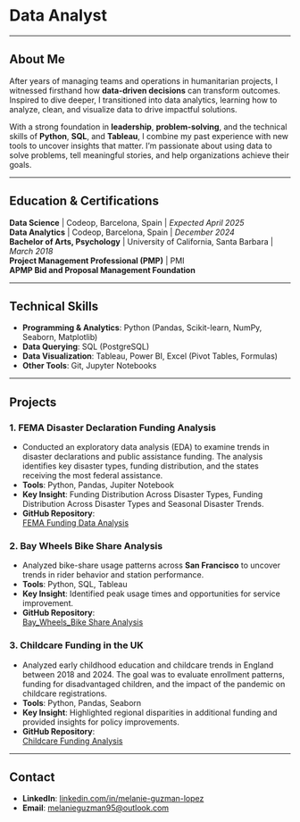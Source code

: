 # **Data Analyst**  

---

## **About Me**  
After years of managing teams and operations in humanitarian projects, I witnessed firsthand how **data-driven decisions** can transform outcomes. Inspired to dive deeper, I transitioned into data analytics, learning how to analyze, clean, and visualize data to drive impactful solutions.  

With a strong foundation in **leadership**, **problem-solving**, and the technical skills of **Python**, **SQL**, and **Tableau**, I combine my past experience with new tools to uncover insights that matter. I’m passionate about using data to solve problems, tell meaningful stories, and help organizations achieve their goals.  
 

---

## **Education & Certifications**  
 **Data Science** | Codeop, Barcelona, Spain | *Expected April 2025*  
 **Data Analytics** | Codeop, Barcelona, Spain | *December 2024*  
 **Bachelor of Arts, Psychology** | University of California, Santa Barbara | *March 2018*  
 **Project Management Professional (PMP)** | PMI  
 **APMP Bid and Proposal Management Foundation**  

---

## **Technical Skills**  
- **Programming & Analytics**: Python (Pandas, Scikit-learn, NumPy, Seaborn, Matplotlib)  
- **Data Querying**: SQL (PostgreSQL)  
- **Data Visualization**: Tableau, Power BI, Excel (Pivot Tables, Formulas)  
- **Other Tools**: Git, Jupyter Notebooks  

---

## **Projects**  
### **1. FEMA Disaster Declaration Funding Analysis**  
- Conducted an exploratory data analysis (EDA) to examine trends in disaster declarations and public assistance funding. The analysis identifies key disaster types, funding distribution, and the states receiving the most federal assistance.  
- **Tools**: Python, Pandas, Jupiter Notebook
- **Key Insight**: Funding Distribution Across Disaster Types, Funding Distribution Across Disaster Types and  Seasonal Disaster Trends.
- **GitHub Repository**:  
[FEMA Funding Data Analysis](https://nbviewer.org/github/melanieguzman95/FEMA_Funding_EDA/blob/main/notebooks/FEMA_EDA.ipynb)  

### **2. Bay Wheels Bike Share Analysis**  
- Analyzed bike-share usage patterns across **San Francisco** to uncover trends in rider behavior and station performance.  
- **Tools**: Python, SQL, Tableau  
- **Key Insight**: Identified peak usage times and opportunities for service improvement.
- **GitHub Repository**:  
  [Bay_Wheels_Bike Share Analysis](https://github.com/melanieguzman95/Bay_Wheels_EDA.git)    

### **3. Childcare Funding in the UK**  
- Analyzed early childhood education and childcare trends in England between 2018 and 2024. The goal was to evaluate enrollment patterns, funding for disadvantaged children, and the impact of the pandemic on childcare registrations.  
- **Tools**: Python, Pandas, Seaborn  
- **Key Insight**: Highlighted regional disparities in additional funding and provided insights for policy improvements.
- **GitHub Repository**:  
[Childcare Funding Analysis](https://github.com/melanieguzman95/Early_Childhood_Education.git)    

---

## **Contact**  
- **LinkedIn**: [linkedin.com/in/melanie-guzman-lopez](https://www.linkedin.com/in/melanie-guzman-lopez-2251979b)  
- **Email**: [melanieguzman95@outlook.com](mailto:melanieguzman95@outlook.com)  

